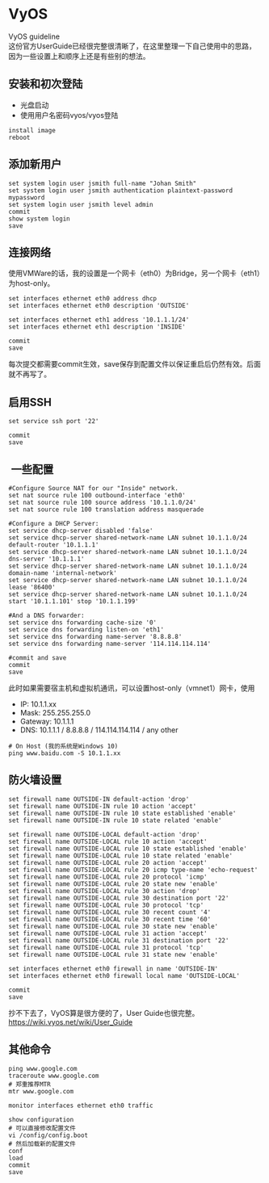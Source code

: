 # VyOS
VyOS guideline  
这份官方UserGuide已经很完整很清晰了，在这里整理一下自己使用中的思路，因为一些设置上和顺序上还是有些别的想法。  

## 安装和初次登陆
* 光盘启动
* 使用用户名密码vyos/vyos登陆
```
install image
reboot
```

## 添加新用户
```
set system login user jsmith full-name "Johan Smith" 
set system login user jsmith authentication plaintext-password mypassword 
set system login user jsmith level admin 
commit
show system login 
save
```

## 连接网络
使用VMWare的话，我的设置是一个网卡（eth0）为Bridge，另一个网卡（eth1）为host-only。  
```
set interfaces ethernet eth0 address dhcp
set interfaces ethernet eth0 description 'OUTSIDE'

set interfaces ethernet eth1 address '10.1.1.1/24'
set interfaces ethernet eth1 description 'INSIDE'

commit
save
```
每次提交都需要commit生效，save保存到配置文件以保证重启后仍然有效。后面就不再写了。  

## 启用SSH
```
set service ssh port '22'

commit
save
```

##  一些配置
```
#Configure Source NAT for our "Inside" network.
set nat source rule 100 outbound-interface 'eth0'
set nat source rule 100 source address '10.1.1.0/24'
set nat source rule 100 translation address masquerade

#Configure a DHCP Server:
set service dhcp-server disabled 'false'
set service dhcp-server shared-network-name LAN subnet 10.1.1.0/24 default-router '10.1.1.1'
set service dhcp-server shared-network-name LAN subnet 10.1.1.0/24 dns-server '10.1.1.1'
set service dhcp-server shared-network-name LAN subnet 10.1.1.0/24 domain-name 'internal-network'
set service dhcp-server shared-network-name LAN subnet 10.1.1.0/24 lease '86400'
set service dhcp-server shared-network-name LAN subnet 10.1.1.0/24 start '10.1.1.101' stop '10.1.1.199'

#And a DNS forwarder:
set service dns forwarding cache-size '0'
set service dns forwarding listen-on 'eth1'
set service dns forwarding name-server '8.8.8.8'
set service dns forwarding name-server '114.114.114.114'

#commit and save
commit
save
```
此时如果需要宿主机和虚拟机通讯，可以设置host-only（vmnet1）网卡，使用  
* IP: 10.1.1.xx
* Mask: 255.255.255.0
* Gateway: 10.1.1.1
* DNS: 10.1.1.1 / 8.8.8.8 / 114.114.114.114 / any other
```
# On Host (我的系统是Windows 10)
ping www.baidu.com -S 10.1.1.xx
```

## 防火墙设置
```
set firewall name OUTSIDE-IN default-action 'drop'
set firewall name OUTSIDE-IN rule 10 action 'accept'
set firewall name OUTSIDE-IN rule 10 state established 'enable'
set firewall name OUTSIDE-IN rule 10 state related 'enable'

set firewall name OUTSIDE-LOCAL default-action 'drop'
set firewall name OUTSIDE-LOCAL rule 10 action 'accept'
set firewall name OUTSIDE-LOCAL rule 10 state established 'enable'
set firewall name OUTSIDE-LOCAL rule 10 state related 'enable'
set firewall name OUTSIDE-LOCAL rule 20 action 'accept'
set firewall name OUTSIDE-LOCAL rule 20 icmp type-name 'echo-request'
set firewall name OUTSIDE-LOCAL rule 20 protocol 'icmp'
set firewall name OUTSIDE-LOCAL rule 20 state new 'enable'
set firewall name OUTSIDE-LOCAL rule 30 action 'drop'
set firewall name OUTSIDE-LOCAL rule 30 destination port '22'
set firewall name OUTSIDE-LOCAL rule 30 protocol 'tcp'
set firewall name OUTSIDE-LOCAL rule 30 recent count '4'
set firewall name OUTSIDE-LOCAL rule 30 recent time '60'
set firewall name OUTSIDE-LOCAL rule 30 state new 'enable'
set firewall name OUTSIDE-LOCAL rule 31 action 'accept'
set firewall name OUTSIDE-LOCAL rule 31 destination port '22'
set firewall name OUTSIDE-LOCAL rule 31 protocol 'tcp'
set firewall name OUTSIDE-LOCAL rule 31 state new 'enable'

set interfaces ethernet eth0 firewall in name 'OUTSIDE-IN'
set interfaces ethernet eth0 firewall local name 'OUTSIDE-LOCAL'

commit
save

```

抄不下去了，VyOS算是很方便的了，User Guide也很完整。  
https://wiki.vyos.net/wiki/User_Guide  

## 其他命令
```
ping www.google.com
traceroute www.google.com
# 郑重推荐MTR
mtr www.google.com

monitor interfaces ethernet eth0 traffic

show configuration
# 可以直接修改配置文件
vi /config/config.boot
# 然后加载新的配置文件
conf
load
commit
save
```
